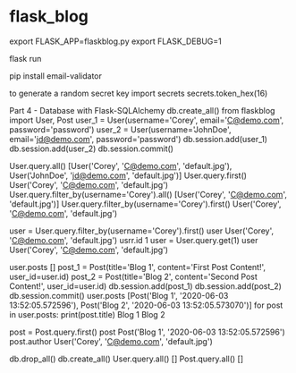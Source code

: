 # flask_blog

export FLASK_APP=flaskblog.py
export FLASK_DEBUG=1

flask run

pip install email-validator

to generate a random secret key
import secrets
secrets.token_hex(16)

Part 4 - Database with Flask-SQLAlchemy
db.create_all()
from flaskblog import User, Post
user_1 = User(username='Corey', email='C@demo.com', password='password')
user_2 = User(username='JohnDoe', email='jd@demo.com', password='password')
db.session.add(user_1)
db.session.add(user_2)
db.session.commit()

User.query.all()
[User('Corey', 'C@demo.com', 'default.jpg'), User('JohnDoe', 'jd@demo.com', 'default.jpg')]
User.query.first()
User('Corey', 'C@demo.com', 'default.jpg')
User.query.filter_by(username='Corey').all()
[User('Corey', 'C@demo.com', 'default.jpg')]
User.query.filter_by(username='Corey').first()
User('Corey', 'C@demo.com', 'default.jpg')

user = User.query.filter_by(username='Corey').first()
user
User('Corey', 'C@demo.com', 'default.jpg')
usrr.id
1
user = User.query.get(1)
user
User('Corey', 'C@demo.com', 'default.jpg')

user.posts
[]
post_1 = Post(title='Blog 1', content='First Post Content!', user_id=user.id)
post_2 = Post(title='Blog 2', content='Second Post Content!', user_id=user.id)
db.session.add(post_1)
db.session.add(post_2)
db.session.commit()
user.posts
[Post('Blog 1', '2020-06-03 13:52:05.572596'), Post('Blog 2', '2020-06-03 13:52:05.573070')]
for post in user.posts:
    print(post.title)
Blog 1
Blog 2

post = Post.query.first()
post
Post('Blog 1', '2020-06-03 13:52:05.572596')
post.author
User('Corey', 'C@demo.com', 'default.jpg')

db.drop_all()
db.create_all()
User.query.all()
[]
Post.query.all()
[]
